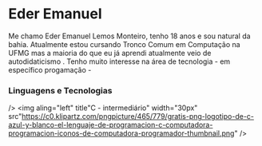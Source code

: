 # Eder Emanuel 

Me chamo Eder Emanuel Lemos Monteiro, tenho 18 anos e sou natural da bahia.
Atualmente estou cursando Tronco Comum em Computação na UFMG mas a maioria
do que eu já aprendi atualmente veio de autodidaticismo . Tenho muito 
interesse na área de tecnologia - em específico progamação -

### Linguagens e Tecnologias

/>
<img
  aling="left"
  title"C - intermediário"
  width="30px"
  src"https://c0.klipartz.com/pngpicture/465/779/gratis-png-logotipo-de-c-azul-y-blanco-el-lenguaje-de-programacion-c-computadora-programacion-iconos-de-computadora-programador-thumbnail.png"
/>
  
